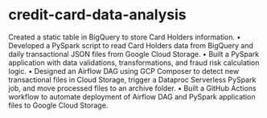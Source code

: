 # credit-card-data-analysis

Created a static table in BigQuery to store Card Holders information.
• Developed a PySpark script to read Card Holders data from BigQuery and daily transactional JSON files from Google Cloud Storage.
• Built a PySpark application with data validations, transformations, and fraud risk calculation logic.
• Designed an Airflow DAG using GCP Composer to detect new transactional files in Cloud Storage, trigger a Dataproc Serverless
PySpark job, and move processed files to an archive folder.
• Built a GitHub Actions workflow to automate deployment of Airflow DAG and PySpark application files to Google Cloud Storage.
